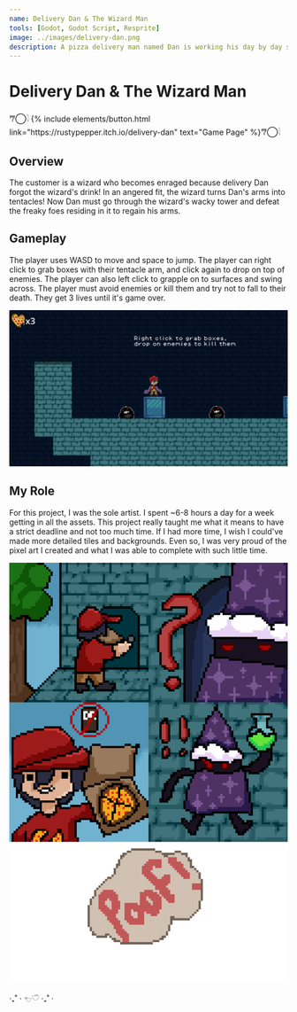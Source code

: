 ```yaml
---
name: Delivery Dan & The Wizard Man
tools: [Godot, Godot Script, Resprite]
image: ../images/delivery-dan.png
description: A pizza delivery man named Dan is working his day by day shift, until he gets an unusual customer. 2D Pixel Platformer.
---
```


# Delivery Dan & The Wizard Man

<p class="text-center">𐂐◯𓇋
{% include elements/button.html link="https://rustypepper.itch.io/delivery-dan" text="Game Page" %}𐂐◯𓇋
</p>

## Overview

The customer is a wizard who becomes enraged because delivery Dan forgot the wizard's drink! In an angered fit, the wizard turns Dan's arms into tentacles! Now Dan must go through the wizard's wacky tower and defeat the freaky foes residing in it to regain his arms.

## Gameplay

The player uses WASD to move and space to jump. The player can right click to grab boxes with their tentacle arm, and click again to drop on top of enemies. The player can also left click to grapple on to surfaces and swing across. The player must avoid enemies or kill them and try not to fall to their death. They get 3 lives until it's game over.

![search](../images/delivery-dan-gameplay.png)

## My Role

For this project, I was the sole artist. I spent ~6-8 hours a day for a week getting in all the assets. This project really taught me what it means to have a strict deadline and not too much time. If I had more time, I wish I could've made more detailed tiles and backgrounds. Even so, I was very proud of the pixel art I created and what I was able to complete with such little time.

![preview](../images/delivery-dan-opening.png)

<p class="text-center">‧₊˚ ⋅  𓐐𓎩 ‧₊˚ ⋅</p>

